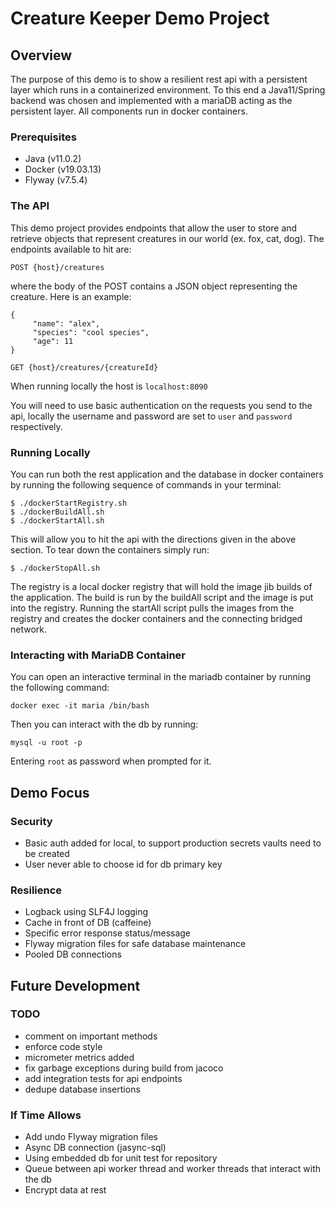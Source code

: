 # Creature Keeper Demo Project

## Overview

The purpose of this demo is to show a resilient rest api with a persistent layer which runs in a containerized 
environment.  To this end a Java11/Spring backend was chosen and implemented with a mariaDB acting as
the persistent layer.  All components run in docker containers.

### Prerequisites
* Java (v11.0.2)
* Docker (v19.03.13)
* Flyway (v7.5.4)

### The API

This demo project provides endpoints that allow the user to store and retrieve objects that represent
creatures in our world (ex. fox, cat, dog).  The endpoints available to hit are: 

`POST {host}/creatures`

where the body of the POST contains a JSON object representing the creature.  Here is an example:
```
{
     "name": "alex",
     "species": "cool species",
     "age": 11
}
```

`GET {host}/creatures/{creatureId}`

When running locally the host is `localhost:8090`

You will need to use basic authentication on the requests you send to the api, locally the username and
password are set to `user` and `password` respectively.

### Running Locally
You can run both the rest application and the database in docker containers by running the following 
sequence of commands in your terminal:

```
$ ./dockerStartRegistry.sh
$ ./dockerBuildAll.sh
$ ./dockerStartAll.sh
```

This will allow you to hit the api with the directions given in the above section. To tear down the 
containers simply run:

```
$ ./dockerStopAll.sh
```

The registry is a local docker registry that will hold the image jib builds of the application. The 
build is run by the buildAll script and the image is put into the registry.  Running the startAll script
pulls the images from the registry and creates the docker containers and the connecting bridged network. 

### Interacting with MariaDB Container
You can open an interactive terminal in the mariadb container by running the following command:

```docker exec -it maria /bin/bash```

Then you can interact with the db by running: 

```mysql -u root -p```

Entering `root` as password when prompted for it. 

## Demo Focus

### Security
* Basic auth added for local, to support production secrets vaults need to be created
* User never able to choose id for db primary key

### Resilience
* Logback using SLF4J logging 
* Cache in front of DB (caffeine)
* Specific error response status/message
* Flyway migration files for safe database maintenance 
* Pooled DB connections

## Future Development

### TODO
* comment on important methods
* enforce code style
* micrometer metrics added
* fix garbage exceptions during build from jacoco
* add integration tests for api endpoints
* dedupe database insertions

### If Time Allows
* Add undo Flyway migration files
* Async DB connection (jasync-sql)
* Using embedded db for unit test for repository
* Queue between api worker thread and worker threads that interact with the db
* Encrypt data at rest



